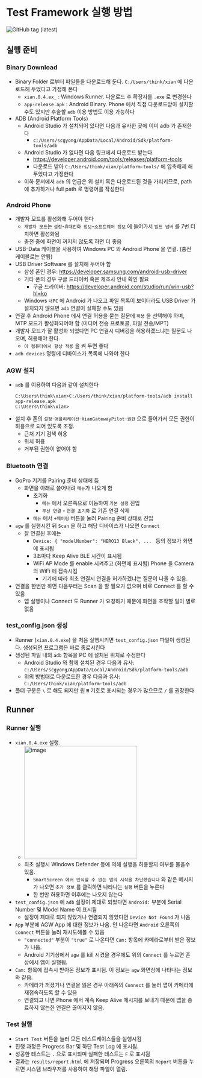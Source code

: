 # Test Framework 실행 방법

![GitHub tag (latest)](https://img.shields.io/github/v/tag/scgyong-th/goproapitest)

## 실행 준비

### Binary Download
* Binary Folder 로부터 파일들을 다운로드해 둔다. `C:/Users/think/xian` 에 다운로드해 두었다고 가정해 본다
  * `xian.0.4.ex_` : Windows Runner. 다운로드 후 확장자를 `.exe` 로 변경한다
  * `app-release.apk` : Android Binary. Phone 에서 직접 다운로드받아 설치할 수도 있지만 후술할 `adb` 이용 방법도 이용 가능하다
* ADB (Android Platform Tools)
  * Android Studio 가 설치되어 있다면 다음과 유사한 곳에 이미 adb 가 존재한다
    * `c:/Users/scgyong/AppData/Local/Android/Sdk/platform-tools/adb`
  * Android Studio 가 없다면 다음 링크에서 다운로드 받는다
    * https://developer.android.com/tools/releases/platform-tools
    * 다운로드 받아 `C:/Users/think/xian/platform-tools/` 에 압축해제 해 두었다고 가정한다
  * 이하 문서에서 `adb` 의 언급은 위 설치 혹은 다운로드된 것을 가리키므로, path 에 추가하거나 full path 로 명령어를 작성한다

### Android Phone
* 개발자 모드를 활성화해 두어야 한다
  * `개발자 모드`는 `설정`-`휴대전화 정보`-`소프트웨어 정보` 에 들어가서 `빌드 넘버` 를 7번 터치하면 활성화됨
  * 충전 중에 화면이 꺼지지 않도록 하면 더 좋음
* USB-Data 케이블을 사용하여 Windows PC 와 Android Phone 을 연결. (충전 케이블로는 안됨)
* USB Driver Software 를 설치해 두어야 함
  * 삼성 폰인 경우: https://developer.samsung.com/android-usb-driver
  * 기타 폰의 경우 구글 드라이버 혹은 제조사 안내 확인 필요
    * 구글 드라이버: https://developer.android.com/studio/run/win-usb?hl=ko
  * Windows `내PC` 에 Android 가 나오고 파일 목록이 보이더라도 USB Driver 가 설치되지 않으면 `adb` 연결이 실패할 수도 있음
* 연결 후 Android Phone 에서 연결 허용을 묻는 질문에 `허용` 을 선택해야 하며, MTP 모드가 활성화되어야 함 (미디어 전송 프로토콜, 파일 전송/MPT)
* 개발자 모드가 잘 활성화 되었다면 PC 연결시 디버깅을 허용하겠느냐는 질문도 나오며, 허용해야 한다.
  * `이 컴퓨터에서 항상 적용` 을 켜 두면 좋다
* `adb devices` 명령에 디바이스가 목록에 나와야 한다

### AGW 설치
* `adb` 를 이용하여 다음과 같이 설치한다
    ```
    C:\Users\think\xian>C:/Users/think/xian/platform-tools/adb install app-release.apk
    C:\Users\think\xian>
    ```
* 설치 후 폰의 `설정`-`애플리케이션`-`XianGatewayPilot`-`권한` 으로 들어가서 모든 권한이 허용으로 되어 있도록 조정.
  * 근처 기기 검색 허용
  * 위치 허용
  * 거부된 권한이 없어야 함

### Bluetooth 연결
* GoPro 기기를 Pairing 준비 상태에 둠
  * 화면을 아래로 쓸어내려 `메뉴`가 나오게 함
    * 초기화
      * `메뉴` 에서 오른쪽으로 이동하여 `기본 설정` 진입
      * `무선 연결` - `연결 초기화` 로 기존 연결 삭제
    * `메뉴` 에서 `+페어링` 버튼을 눌러 Pairing 준비 상태로 진입
* `agw` 를 실행시킨 뒤 `Scan` 을 하고 해당 디바이스가 나오면 `Connect`
  * 잘 연결된 후에는
    * `Device: { "modelNumber": "HERO13 Black", ... ` 등의 정보가 화면에 표시됨
    * 3초마다 Keep Alive BLE 시간이 표시됨
    * WiFi AP Mode 를 enable 시켜주고 (화면에 표시됨) Phone 을 Camera 의 WiFi 에 접속시킴
      * 기기에 따라 최초 연결시 연결을 허가하겠냐는 질문이 나올 수 있음.
* 연결을 한번만 하면 다음부터는 Scan 을 할 필요가 없으며 바로 Connect 를 할 수 있음
  * 앱 실행이나 Connect 도 Runner 가 요청하기 때문에 화면을 조작할 일이 별로 없음

### test_config.json 생성
* Runner (`xian.0.4.exe`) 을 처음 실행시키면 `test_config.json` 파일이 생성된다. 생성되면 프로그램은 바로 종료시킨다
* 생성된 파일 내의 `adb` 항목을 PC 에 설치된 위치로 수정한다
  * Android Studio 와 함께 설치된 경우 다음과 유사: `c:/Users/scgyong/AppData/Local/Android/Sdk/platform-tools/adb`
  * 위의 방법대로 다운로드한 경우 다음과 유사: `C:/Users/think/xian/platform-tools/adb`
* 폴더 구분은 `\` 로 해도 되지만 원 `₩` 기호로 표시되는 경우가 많으므로 `/` 를 권장한다


## Runner 

### Runner 실행

* `xian.0.4.exe` 실행.
   * <img width="300" alt="image" src="https://github.com/user-attachments/assets/6572c8dc-dea3-4bbf-9fdd-2d7043296cdf" />
   * 최초 실행시 Windows Defender 등에 의해 실행을 허용할지 여부를 물을수 있음.
     * `SmartScreen 에서 인식할 수 없는 앱의 시작을 차단했습니다` 와 같은 메시지가 나오면 `추가 정보` 를 클릭하면 나타나는 `실행` 버튼을 누른다
     * 한 번만 허용하면 이후에는 나오지 않는다
* `test_config.json` 에 `adb` 설정이 제대로 되었다면 `Android:` 부분에 Serial Number 및 Model Name 이 표시됨
  * 설정이 제대로 되지 않았거나 연결되지 않았다면 `Device Not Found` 가 나옴
* `App` 부분에 AGW App 에 대한 정보가 나옴. 안 나온다면 `Android` 오른쪽의 `Connect` 버튼을 눌러 재시도해볼 수 있음
  * `"connected"` 부분이 `"true"` 로 나온다면 `Cam:` 항목에 카메라로부터 받은 정보가 나옴. 
  * Android 기기상에서 `agw` 를 kill 시켰을 경우에도 위의 `Connect` 를 누르면 폰 상에서 앱이 실행됨.
* `Cam:` 항목에 접속시 받아온 정보가 표시됨. 이 정보는 `agw` 화면상에 나타나는 정보와 같음.
  * 카메라가 꺼졌거나 연결을 잃은 경우 아래쪽의 `Connect` 를 눌러 앱이 카메라에 재접속하도록 할 수 있음
  * 연결되고 나면 Phone 에서 계속 Keep Alive 메시지를 보내기 때문에 앱을 종료하지 않는한 연결은 끊어지지 않음.
 
### Test 실행
* `Start Test` 버튼을 눌러 모든 테스트케이스들을 실행시킴
* 진행 과정은 Progress Bar 및 하단 Test Log 에 표시됨.
* 성공한 테스트는 `.` 으로 표시되며 실패한 테스트는 `F` 로 표시됨
* 결과는 `results/report.html` 에 저장되며 Progress 오른쪽의 `Report` 버튼을 누르면 시스템 브라우저를 사용하여 해당 파일이 열림.
